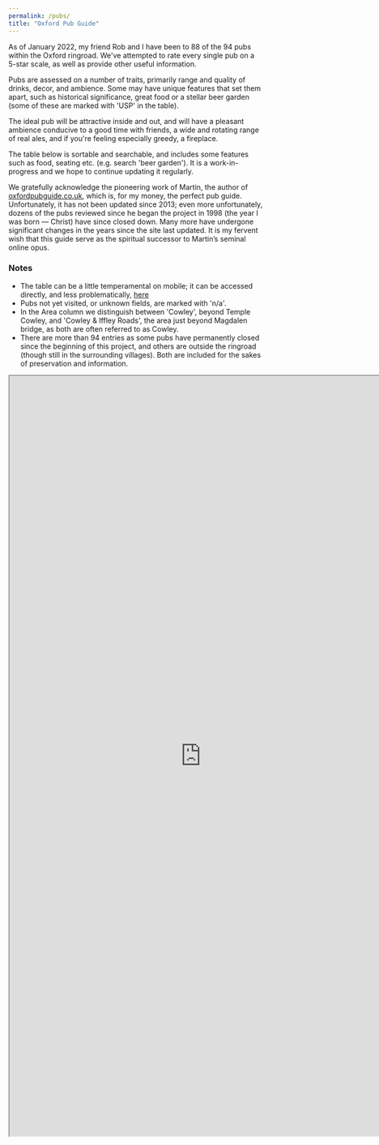 ```yaml
---
permalink: /pubs/
title: "Oxford Pub Guide"
---
```


<!--
### [Oxford Pub Guide: A Primer](/pubs/background)
-->

As of January 2022, my friend Rob and I have been to 88 of the 94 pubs within the Oxford ringroad. 
We've attempted to rate every single pub on a 5-star scale, as well as provide other useful information.

Pubs are assessed on a number of traits, primarily range and quality of drinks, decor, and ambience. 
Some may have unique features that set them apart, such as historical significance, great food or a stellar beer garden (some of these are marked with 'USP' in the table). 

The ideal pub will be attractive inside and out, and will have a pleasant ambience conducive to a good time with friends, a wide and rotating range of real ales, and if you're feeling especially greedy, a fireplace.

The table below is sortable and searchable, and includes some features such as food, seating etc. (e.g. search 'beer garden'). 
It is a work-in-progress and we hope to continue updating it regularly.

We gratefully acknowledge the pioneering work of Martin, the author of [oxfordpubguide.co.uk](https://www.oxfordpubguide.co.uk/pub.html), which is, for my money, the perfect pub guide. 
Unfortunately, it has not been updated since 2013; even more unfortunately, dozens of the pubs reviewed since he began the project in 1998 (the year I was born — Christ) 
have since closed down. Many more have undergone significant changes in the years since the site last updated. It is my fervent wish that this guide serve as 
the spiritual successor to Martin’s seminal online opus.

### Notes
* The table can be a little temperamental on mobile; it can be accessed directly, and less problematically, 
[here](https://script.google.com/macros/s/AKfycbzUWW0QWKD_qNyf5518wMtHL_qXADF_xqaasInNm3ZtAvuj4owHvvwXHFPRKv_GQ_Q5sA/exec.)
* Pubs not yet visited, or unknown fields, are marked with 'n/a'.
* In the Area column we distinguish between 'Cowley', beyond Temple Cowley, and 'Cowley & Iffley Roads', the area just beyond Magdalen bridge, as both are often referred to as Cowley. 
* There are more than 94 entries as some pubs have permanently closed since the beginning of this project, and others are outside the ringroad (though still in the surrounding villages). Both are included for the sakes of preservation and information.

<iframe src="https://script.google.com/macros/s/AKfycbzUWW0QWKD_qNyf5518wMtHL_qXADF_xqaasInNm3ZtAvuj4owHvvwXHFPRKv_GQ_Q5sA/exec" 
height="1500" width="150%"></iframe>

